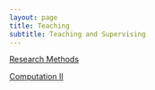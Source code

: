 ```yaml
---
layout: page
title: Teaching
subtitle: Teaching and Supervising
---
```


[Research Methods](https://github.com/weiguangcui//ResearchMethods)

[Computation II](https://github.com/weiguangcui/ComputationII)
